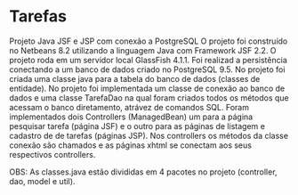 # Tarefas
Projeto Java JSF e JSP com conexão a PostgreSQL
O projeto foi construído no Netbeans 8.2 utilizando a linguagem Java com Framework JSF 2.2. 
O projeto roda em um servidor local GlassFish 4.1.1. 
Foi realizad a persistência conectando a um banco de dados criado no PostgreSQL 9.5. 
No projeto foi criada uma classe java para a tabela do banco de dados (classes de entidade).
No projeto foi implementada um classe de conexão ao banco de dados e uma classe TarefaDao na qual foram criados todos os métodos que acessam o banco diretamento, atrávez de comandos SQL. 
Foram implementados dois Controllers (ManagedBean) um para a página pesquisar tarefa (página JSF) e o outro para as páginas  de listagem e cadastro de de tarefas (páginas JSP). 
Nos controllers os métodos da classe conexão são chamados e as páginas xhtml se conectam aos seus respectivos controllers. 


OBS: As classes.java estão divididas em 4 pacotes no projeto (controller, dao, model e util).
